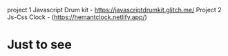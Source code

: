 project 1 Javascript Drum kit - https://javascriptdrumkit.glitch.me/
Project 2 Js-Css Clock - (https://hemantclock.netlify.app/)
<!Document>
<body>
  <h1>Just to see</h1>
</body>
